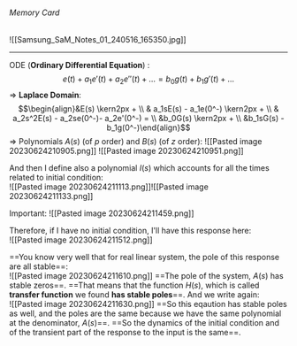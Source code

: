 ###### Memory Card
![[Samsung_SaM_Notes_01_240516_165350.jpg]]

---
ODE (**Ordinary Differential Equation**) : 
$$e(t) + a_1 e'(t) + a_2 e''(t) + \ldots = b_0g(t) + b_1g'(t) + \ldots$$
⇒ **Laplace Domain**: 
$$\begin{align}&E(s) \kern2px + \\ & a_1sE(s) - a_1e(0^-) \kern2px + \\ & a_2s^2E(s) - a_2se(0^-)- a_2e'(0^-) = \\ &b_0G(s) \kern2px + \\ &b_1sG(s) - b_1g(0^-)\end{align}$$
⇒ Polynomials $A(s)$ (of $p$ order) and $B(s)$ (of $z$ order): 
![[Pasted image 20230624210905.png]]
![[Pasted image 20230624210951.png]]

And then I define also a polynomial $I(s)$ which accounts for all the times related to initial condition:<br>![[Pasted image 20230624211113.png]]![[Pasted image 20230624211133.png]]

Important:
![[Pasted image 20230624211459.png]]

Therefore, if I have no initial condition, I'll have this response here:<br>![[Pasted image 20230624211512.png]]

==You know very well that for real linear system, the pole of this response are all stable==:<br>![[Pasted image 20230624211610.png]]
==The pole of the system, $A(s)$ has stable zeros==.
==That means that the function $H(s)$, which is called **transfer function** we found **has stable poles**==.
And we write again:<br>![[Pasted image 20230624211630.png]]
==So this eqaution has stable poles as well, and the poles are the same because we have the same polynomial at the denominator, $A(s)$==. 
==So the dynamics of the initial condition and of the transient part of the response to the input is the same==. 
